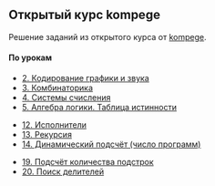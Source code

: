 ## Открытый курс kompege

Решение заданий из открытого курса от [kompege](https://kompege.ru).

#### По урокам
<!-- * [1. Кодирование информации](/kompege/Открытый%20курс/01) -->
* [2. Кодирование графики и звука](/kompege/Открытый%20курс/02)
* [3. Комбинаторика](/kompege/Открытый%20курс/03)
* [4. Системы счисления](/kompege/Открытый%20курс/04)
* [5. Алгебра логики. Таблица истинности](/kompege/Открытый%20курс/05)
<!-- * [6. Исследование логических выражений](/kompege/Открытый%20курс/06)
* [7. Всё про графы](/kompege/Открытый%20курс/07)
* [8. Электронные таблицы. Условный оператор](/kompege/Открытый%20курс/08)
* [9. Базы данных](/kompege/Открытый%20курс/09)
* [10. Электронные таблицы. Динамический подсчёт](/kompege/Открытый%20курс/10)
* [11. Формальные алгоритмы](/kompege/Открытый%20курс/11) -->
* [12. Исполнители](/kompege/Открытый%20курс/12)
* [13. Рекурсия](/kompege/Открытый%20курс/13)
* [14. Динамический подсчёт (число программ)](/kompege/Открытый%20курс/14)
<!-- * [15. Теория игр (аналитическое решение)](/kompege/Открытый%20курс/15)
* [16. Теория игр (программное решение)](/kompege/Открытый%20курс/16)
* [17. Линейная обработка целочисленных данных](/kompege/Открытый%20курс/17)
* [18. Поиск максимальной подстроки](/kompege/Открытый%20курс/18)-->
* [19. Подсчёт количества подстрок](/kompege/Открытый%20курс/19)
* [20. Поиск делителей](/kompege/Открытый%20курс/20)

